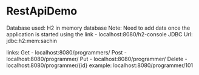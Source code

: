 # RestApiDemo

Database used: H2 in memory database
Note: 
     Need to add data once the application is started using the link - localhost:8080/h2-console
     JDBC Url: jdbc:h2:mem:sachin

links:
Get - localhost:8080/programmers/
Post - localhost:8080/programmer/
Put - localhost:8080/programmer/
Delete - localhost:8080/programmer/{id}       example: localhost:8080/programmer/101
